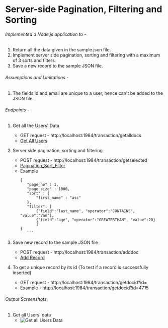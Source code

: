 # Server-side Pagination, Filtering and Sorting

###### Implemented a Node.js application to -
1. Return all the data given in the sample.json file.
2. Implement server side pagination, sorting and filtering with a maximum of 3 sorts and filters. 
3. Save a new record to the sample JSON file. 

###### Assumptions and Limitations - 
1. The fields id and email are unique to a user, hence can't be added to the JSON file.

###### Endpoints -
1. Get all the Users' Data
    - GET request - http://localhost:1984/transaction/getalldocs
    - [Get All Users](http://localhost:1984/transaction/getalldocs)
    
2. Server side pagination, sorting and filtering 
    - POST request -  http://localhost:1984/transaction/getselected
    - [Pagination_Sort_Filter](http://localhost:1984/transaction/getselected)
    - Example
         ```
        {
            "page_no" : 1,
            "page_size" : 1000,
            "sort" : {
                "first_name" : "asc"
            },
            "filter": [
                {"field":"last_name", "operator":"CONTAINS", "value":"Van"},
                {"field":"age", "operator":"GREATERTHAN", "value":20}
                ]
        }
            ```
    
3. Save new record to the sample JSON file 
    - POST request - http://localhost:1984/transaction/adddoc
    - [Add Record](http://localhost:1984/transaction/adddoc)

4. To get a unique record by its id (To test if a record is successfully inserted)
    - GET request - http://localhost:1984/transaction/getdocid?id=<enter id here>
    - Example - http://localhost:1984/transaction/getdocid?id=4715

###### Output Screenshots
1. Get all Users' data 
    - ![Get all Users Data](https://github.com/neelimavangipuram/Server-side-Pagination/images/getalldocs.png?raw=true "Get All Data")